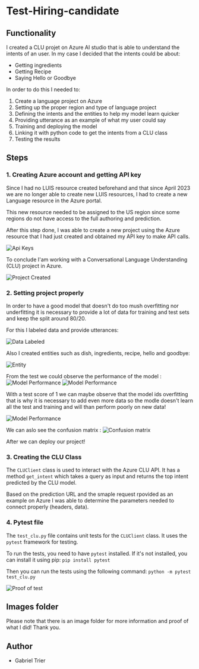 # Test-Hiring-candidate

## Functionality
I created a CLU projet on Azure AI studio that is able to understand the intents of an user. In my case I decided that the intents could be about:

- Getting ingredients 
- Getting Recipe
- Saying Hello or Goodbye

In order to do this I needed to:
1. Create a language project on Azure
2. Setting up the proper region and type of language project
3. Defining the intents and the entities to help my model learn quicker
4. Providing utterance as an example of what my user could say
5. Training and deploying the model 
6. Linking it with python code to get the intents from a CLU class 
7. Testing the results

## Steps 

### 1. Creating Azure account and getting API key

Since I had no LUIS resource created beforehand and that since April 2023 we are no longer able to create new LUIS resources, I had to create a new Language resource in the Azure portal.

This new resource needed to be assigned to the US region since some regions do not have access to the full authoring and prediction.

After this step done, I was able to create a new project using the Azure resource that I had just created and obtained my API key to make API calls. 

![Api Keys](Images/FindingKeys.png)

To conclude I'am working with a Conversational Language Understanding (CLU) project in Azure. 

![Project Created](Images/ProofOfCreation.png)

### 2. Setting project properly

In order to have a good model that doesn't do too mush overfitting nor underfitting it is necessary to provide a lot of data for training and test sets and keep the split around 80/20. 

For this I labeled data and provide utterances:

![Data Labeled](Images/DataLabelling1.png)

Also I created entities such as dish, ingredients, recipe, hello and goodbye:

![Entity](Images/EntityLabelling.png)

From the test we could observe the performance of the model :
![Model Performance](Images/ModelPerformance.png)
![Model Performance](Images/ModelPerformance2.png)

With a test score of 1 we can maybe observe that the model ids overfitting that is why it is necessary to add even more data so the modle doesn't learn all the test and training and will than perform poorly on new data!

![Model Performance](Images/ModelPerformance3.png)

We can aslo see the confusion matrix :
![Confusion matrix](Images/ConfusionMatrix.png)

After we can deploy our project!

### 3. Creating the CLU Class

The `CLUClient` class is used to interact with the Azure CLU API. It has a method `get_intent` which takes a query as input and returns the top intent predicted by the CLU model.

Based on the prediction URL and the smaple request rpovided as an example on Azure I was able to determine the parameters needed to connect properly (headers, data).

### 4. Pytest file 

The `test_clu.py` file contains unit tests for the `CLUClient` class. It uses the `pytest` framework for testing.

To run the tests, you need to have `pytest` installed. If it's not installed, you can install it using pip:
    `pip install pytest`

Then you can run the tests using the following command:
    `python -m pytest test_clu.py` 

![Proof of test](Images/proofOfTestPassing.png)

## Images folder
Please note that there is an image folder for more information and proof of what I did! Thank you.

## Author
- Gabriel Trier 